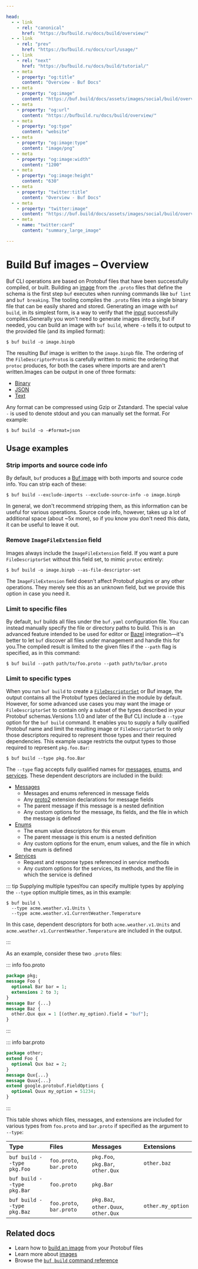 ```yaml
---

head:
  - - link
    - rel: "canonical"
      href: "https://bufbuild.ru/docs/build/overview/"
  - - link
    - rel: "prev"
      href: "https://bufbuild.ru/docs/curl/usage/"
  - - link
    - rel: "next"
      href: "https://bufbuild.ru/docs/build/tutorial/"
  - - meta
    - property: "og:title"
      content: "Overview - Buf Docs"
  - - meta
    - property: "og:image"
      content: "https://buf.build/docs/assets/images/social/build/overview.png"
  - - meta
    - property: "og:url"
      content: "https://bufbuild.ru/docs/build/overview/"
  - - meta
    - property: "og:type"
      content: "website"
  - - meta
    - property: "og:image:type"
      content: "image/png"
  - - meta
    - property: "og:image:width"
      content: "1200"
  - - meta
    - property: "og:image:height"
      content: "630"
  - - meta
    - property: "twitter:title"
      content: "Overview - Buf Docs"
  - - meta
    - property: "twitter:image"
      content: "https://buf.build/docs/assets/images/social/build/overview.png"
  - - meta
    - name: "twitter:card"
      content: "summary_large_image"

---
```


# Build Buf images – Overview

Buf CLI operations are based on Protobuf files that have been successfully compiled, or built. Building an [image](../../reference/images/) from the `.proto` files that define the schema is the first step `buf` executes when running commands like `buf lint` and `buf breaking`. The tooling compiles the `.proto` files into a single binary file that can be easily shared and stored. Generating an image with `buf build`, in its simplest form, is a way to verify that the [input](../../reference/inputs/) successfully compiles.Generally you won't need to generate images directly, but if needed, you can build an image with `buf build`, where `-o` tells it to output to the provided file (and its implied format):

```console
$ buf build -o image.binpb
```

The resulting Buf image is written to the `image.binpb` file. The ordering of the `FileDescriptorProto`s is carefully written to mimic the ordering that `protoc` produces, for both the cases where imports are and aren't written.Images can be output in one of three formats:

- [Binary](https://protobuf.dev/programming-guides/encoding/)
- [JSON](https://protobuf.dev/programming-guides/proto3#json)
- [Text](https://protobuf.dev/reference/protobuf/textformat-spec/)

Any format can be compressed using Gzip or Zstandard. The special value `-` is used to denote stdout and you can manually set the format. For example:

```console
$ buf build -o -#format=json
```

## Usage examples

### Strip imports and source code info

By default, `buf` produces a [Buf image](../../reference/images/) with both imports and source code info. You can strip each of these:

```console
$ buf build --exclude-imports --exclude-source-info -o image.binpb
```

In general, we don't recommend stripping them, as this information can be useful for various operations. Source code info, however, takes up a lot of additional space (about ~5x more), so if you know you don't need this data, it can be useful to leave it out.

### Remove `ImageFileExtension` field

Images always include the `ImageFileExtension` field. If you want a pure `FileDescriptorSet` without this field set, to mimic `protoc` entirely:

```console
$ buf build -o image.binpb --as-file-descriptor-set
```

The `ImageFileExtension` field doesn't affect Protobuf plugins or any other operations. They merely see this as an unknown field, but we provide this option in case you need it.

### Limit to specific files

By default, `buf` builds all files under the `buf.yaml` configuration file. You can instead manually specify the file or directory paths to build. This is an advanced feature intended to be used for editor or [Bazel](../../cli/build-systems/bazel/) integration—it's better to let `buf` discover all files under management and handle this for you.The compiled result is limited to the given files if the `--path` flag is specified, as in this command:

```console
$ buf build --path path/to/foo.proto --path path/to/bar.proto
```

### Limit to specific types

When you run `buf build` to create a [`FileDescriptorSet`](https://github.com/protocolbuffers/protobuf/blob/main/src/google/protobuf/descriptor.proto) or Buf image, the output contains all the Protobuf types declared in the module by default. However, for some advanced use cases you may want the image or `FileDescriptorSet` to contain only a subset of the types described in your Protobuf schemas.Versions 1.1.0 and later of the Buf CLI include a `--type` option for the `buf build` command. It enables you to supply a fully qualified Protobuf name and limit the resulting image or `FileDescriptorSet` to only those descriptors required to represent those types and their required dependencies. This example usage restricts the output types to those required to represent `pkg.foo.Bar`:

```console
$ buf build --type pkg.foo.Bar
```

The `--type` flag accepts fully qualified names for [messages](https://developers.google.com/protocol-buffers/docs/proto3#simple), [enums](https://protobuf.dev/programming-guides/proto3/#enum), and [services](https://protobuf.dev/programming-guides/proto3/#services). These dependent descriptors are included in the build:

- [Messages](https://developers.google.com/protocol-buffers/docs/proto3#simple)
  - Messages and enums referenced in message fields
  - Any [proto2](https://protobuf.dev/programming-guides/proto2/) extension declarations for message fields
  - The parent message if this message is a nested definition
  - Any custom options for the message, its fields, and the file in which the message is defined
- [Enums](https://protobuf.dev/programming-guides/proto3/#enum)
  - The enum value descriptors for this enum
  - The parent message is this enum is a nested definition
  - Any custom options for the enum, enum values, and the file in which the enum is defined
- [Services](https://protobuf.dev/programming-guides/proto3/#services)
  - Request and response types referenced in service methods
  - Any custom options for the services, its methods, and the file in which the service is defined

::: tip Supplying multiple typesYou can specify multiple types by applying the `--type` option multiple times, as in this example:

```console
$ buf build \
  --type acme.weather.v1.Units \
  --type acme.weather.v1.CurrentWeather.Temperature
```

In this case, dependent descriptors for both `acme.weather.v1.Units` and `acme.weather.v1.CurrentWeather.Temperature` are included in the output.

:::

As an example, consider these two `.proto` files:

::: info foo.proto

```protobuf
package pkg;
message Foo {
  optional Bar bar = 1;
  extensions 2 to 3;
}
message Bar {...}
message Baz {
  other.Qux qux = 1 [(other.my_option).field = "buf"];
}
```

:::

::: info bar.proto

```protobuf
package other;
extend Foo {
  optional Qux baz = 2;
}
message Qux{...}
message Quux{...}
extend google.protobuf.FieldOptions {
  optional Quux my_option = 51234;
}
```

:::

This table shows which files, messages, and extensions are included for various types from `foo.proto` and `bar.proto` if specified as the argument to `--type`:

| Type                       | Files                    | Messages                             | Extensions        |
| :------------------------- | :----------------------- | :----------------------------------- | :---------------- |
| `buf build --type pkg.Foo` | `foo.proto`, `bar.proto` | `pkg.Foo`, `pkg.Bar`, `other.Qux`    | `other.baz`       |
| `buf build --type pkg.Bar` | `foo.proto`              | `pkg.Bar`                            |                   |
| `buf build --type pkg.Baz` | `foo.proto`, `bar.proto` | `pkg.Baz`, `other.Quux`, `other.Qux` | `other.my_option` |

## Related docs

- Learn how to [build an image](../tutorial/) from your Protobuf files
- Learn more about [images](../../reference/images/)
- Browse the [`buf build` command reference](../../reference/cli/buf/build/)
